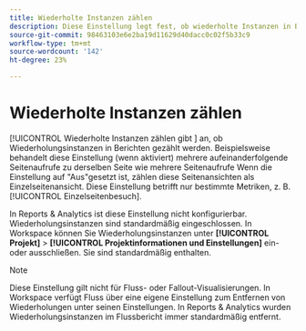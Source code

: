 ```yaml
---
title: Wiederholte Instanzen zählen
description: Diese Einstellung legt fest, ob wiederholte Instanzen in Berichten gezählt werden sollen.
source-git-commit: 98463103e6e2ba19d11629d40dacc0c02f5b33c9
workflow-type: tm+mt
source-wordcount: '142'
ht-degree: 23%

---
```



# Wiederholte Instanzen zählen

[!UICONTROL Wiederholte Instanzen zählen gibt ] an, ob Wiederholungsinstanzen in Berichten gezählt werden. Beispielsweise behandelt diese Einstellung (wenn aktiviert) mehrere aufeinanderfolgende Seitenaufrufe zu derselben Seite wie mehrere Seitenaufrufe Wenn die Einstellung auf &quot;Aus&quot;gesetzt ist, zählen diese Seitenansichten als Einzelseitenansicht. Diese Einstellung betrifft nur bestimmte Metriken, z. B. [!UICONTROL Einzelseitenbesuch].

In Reports &amp; Analytics ist diese Einstellung nicht konfigurierbar. Wiederholungsinstanzen sind standardmäßig eingeschlossen.
In Workspace können Sie Wiederholungsinstanzen unter **[!UICONTROL Projekt]** > **[!UICONTROL Projektinformationen und Einstellungen]** ein- oder ausschließen. Sie sind standardmäßig enthalten.

>[!NOTE]
>Diese Einstellung gilt nicht für Fluss- oder Fallout-Visualisierungen. In Workspace verfügt Fluss über eine eigene Einstellung zum Entfernen von Wiederholungen unter seinen Einstellungen. In Reports &amp; Analytics wurden Wiederholungsinstanzen im Flussbericht immer standardmäßig entfernt.
